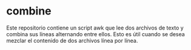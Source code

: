 # combine
Este repositorio contiene un script awk que lee dos archivos de texto y combina sus líneas alternando entre ellos. Esto es útil cuando se desea mezclar el contenido de dos archivos línea por línea.
